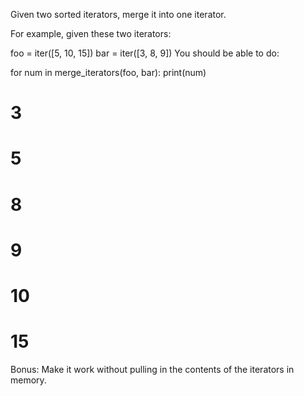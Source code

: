 Given two sorted iterators, merge it into one iterator.

For example, given these two iterators:

foo = iter([5, 10, 15])
bar = iter([3, 8, 9])
You should be able to do:

for num in merge_iterators(foo, bar):
    print(num)

# 3
# 5
# 8
# 9
# 10
# 15
Bonus: Make it work without pulling in the contents of the iterators in memory.
